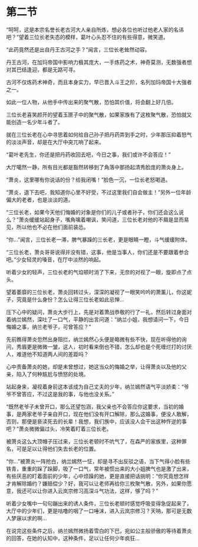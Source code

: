 # 第二节
“呵呵，这是本宗名誉长老古河大人亲自所炼，想必各位也听过他老人家的名讳吧？”望着三位长老失态的模样，葛叶心头忍不住的有些得意，微笑道。

“此药竟然还是出自丹王古河之手？”闻言，三位长老耸然动容。

丹王古河，在加玛帝国中影响力极其庞大，一手炼药之术，神奇莫测，无数强者想对其巴结逢迎，都是无路可寻。

古河不仅炼药术神奇，而且本身实力，早已晋入斗王之阶，名列加玛帝国十大强者之一。

如此一位人物，从他手中传出来的聚气散，恐怕其价值，将会翻上好几倍。

三位长老喜笑颜开的望着玉匣子中的聚气散，如果家族有了这枚聚气散，恐怕就又能创造一名少年斗者了。

就在三位长老在心中寻思着如何给自己孙子把丹药弄到手之时，少年那压抑着怒气的淡淡声音，却是在大厅中突兀响了起来。

“葛叶老先生，你还是把丹药收回去吧，今日之事，我们或许不会答应！”

大厅噶然一静，所有目光都是豁然转移到了角落中那扬起清秀脸庞的萧炎身上。

“萧炎，这里哪有你说话的份？给我闭嘴！”脸色一沉，一位长老怒喝道。

“萧炎，退下去吧，我知道你心里不好受，不过这里我们自会做主！”另外一位年龄偏大的老者，也是淡淡的道。

“三位长老，如果今天他们悔婚的对象是你们的儿子或者孙子，你们还会这么说么？”萧炎缓缓站起身子，嘴角噙着嘲讽，笑问道，三位长老对他的不屑是显而易见，所以他也不必在他们面前装怂。

“你…”闻言，三位长老一滞，脾气暴躁的三长老，更是眼睛一瞪，斗气缓缓附体。

“三位长老，萧炎哥哥说得并没有错，这事，他是当事人，你们还是不要跟着参合吧。”少女轻灵的嗓音，在厅中淡然的响起。

听着少女的轻声，三位长老的气焰顿时消了下来，无奈的对视了一眼，旋即点了点头。

望着萎靡的三位长老，萧炎回转过头，深深的凝视了一眼笑吟吟的萧薰儿，你这妮子，究竟是什么身份？怎么让得三位长老如此忌惮…

压下心中的疑问，萧炎大步行上，先是对着萧战恭敬的行了一礼，然后转过身面对着纳兰嫣然，深吐了一口气，平静的出言问道：“纳兰小姐，我想请问一下，今日悔婚之事，纳兰老爷子，可曾答应？”

先前瞧得萧炎忽然出身阻拦，纳兰嫣然心头便是略微有些不快，现在听得他的询问，秀眉更是微微一皱，这人，初时看来倒也不错，怎么却也是个死缠烂打的讨厌人，难道他不知道两人间的差距吗？

心中责备萧炎的她，却是未曾想过，她这当众的悔婚之举，让得萧炎以及他的父亲，陷入了何种尴尬与愤怒的处境。

站起身来，凝视着身前这本该成为自己丈夫的少年，纳兰嫣然语气平淡娇柔：“爷爷不曾答应，不过这是我的事，与他也没关系。”

“既然老爷子未曾开口，那么还望包涵，我父亲也不会答应你这要求，当初的婚事，是两家老爷子亲自开口，现在他们没有开口解除，那么这婚事，便没人敢解，否则，那便是亵渎死去的长辈！我想，我们族中，应该没人会干出这种忤逆的事吧？”萧炎微微偏过头，冷笑着盯着三位长老。

被萧炎这么大顶帽子压过来，三位长老顿时不吭气了，在森严的家族里，这种罪名，可是足以让得他们失去长老的位置。

“你…”被萧炎一阵抢白，纳兰嫣然一怔，却是寻不出反驳之语，当下气得小脸有些铁青，重重的跺了跺脚，吸了一口气，常年被惯出来的大小姐脾气也是激了出来，有些厌恶的盯着面前的少年，心中烦躁的她，更是直接把话挑明：“你究竟想怎样才肯解除婚约？嫌赔偿少？好，我可以让老师再给你三枚聚气散，另外，如果你愿意，我还可以让你进入云岚宗修习高深斗气功法，这样，够了吗？”

听着少女嘴中一句句蹦出来的诱人条件，三位长老顿时感觉呼吸变得急促起来了，大厅中的少年们，更是咕噜的咽了一口唾沫，进入云岚宗修习？天呐，那可是无数人梦寐以求的啊…

在说完这些条件之后，纳兰嫣然微扬着雪白的下巴，宛如公主般骄傲的等待着萧炎的回答，在她的认知中，这种条件，足以让任何少年疯狂…

